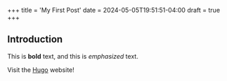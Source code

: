+++
title = 'My First Post'
date = 2024-05-05T19:51:51-04:00
draft = true
+++
## Introduction

This is **bold** text, and this is *emphasized* text.

Visit the [Hugo](https://gohugo.io) website!
